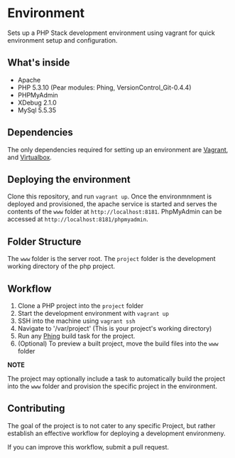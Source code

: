 # Environment

Sets up a PHP Stack development environment using vagrant for quick environment setup and configuration. 

## What's inside
- Apache 
- PHP 5.3.10 (Pear modules: Phing, VersionControl_Git-0.4.4)
- PHPMyAdmin
- XDebug 2.1.0
- MySql 5.5.35
 
## Dependencies
The only dependencies required for setting up an environment are [Vagrant](http://www.vagrantup.com/), and [Virtualbox](https://www.virtualbox.org/).

## Deploying the environment
Clone this repository, and run `vagrant up`. Once the environmnment is deployed and provisioned, the apache service is started and serves the contents of the `www` folder at `http://localhost:8181`. PhpMyAdmin can be accessed at `http://localhost:8181/phpmyadmin`.

## Folder Structure
The `www` folder is the server root.
The `project` folder is the development working directory of the php project. 

## Workflow
1. Clone a PHP project into the `project` folder
2. Start the development environment with `vagrant up`
3. SSH into the machine using `vagrant ssh`
4. Navigate to '/var/project' (This is your project's working directory)
5. Run any [Phing](http://www.phing.info/) build task for the project.
6. (Optional) To preview a built project, move the build files into the `www` folder

**NOTE**

The project may optionally include a task to automatically build the project into the `www` folder and provision the specific project in the environment.

## Contributing
The goal of the project is to not cater to any specific Project, but rather establish an effective workflow for deploying a development environmeny.

If you can improve this workflow, submit a pull request. 